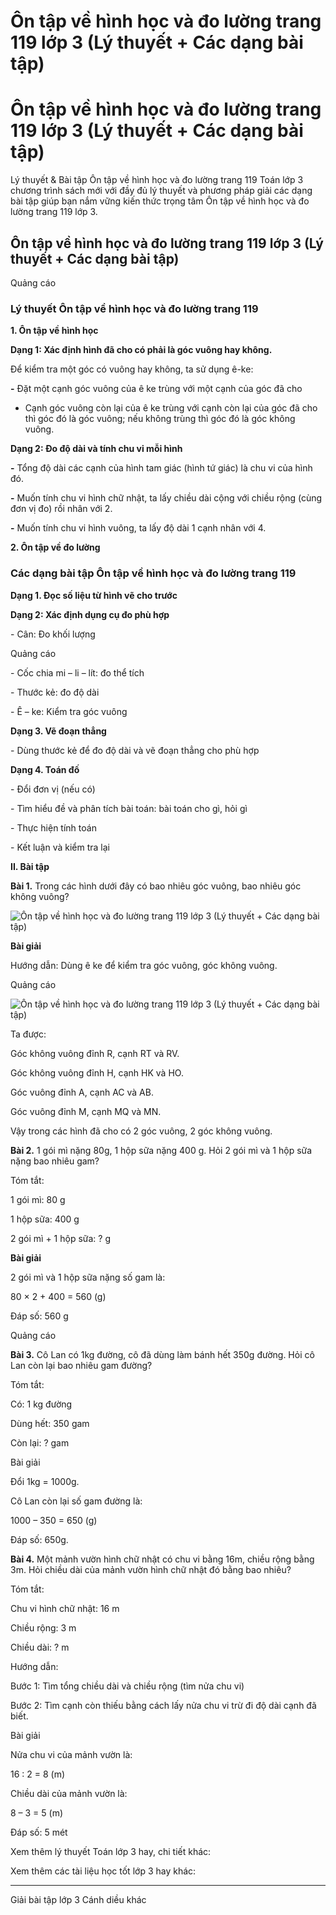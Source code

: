 # Ôn tập về hình học và đo lường trang 119 lớp 3 (Lý thuyết + Các dạng bài tập)

# Ôn tập về hình học và đo lường trang 119 lớp 3 (Lý thuyết + Các dạng bài tập)

Lý thuyết & Bài tập Ôn tập về hình học và đo lường trang 119 Toán lớp 3 chương trình sách mới với đầy đủ lý thuyết và phương pháp giải các dạng bài tập giúp bạn nắm vững kiến thức trọng tâm Ôn tập về hình học và đo lường trang 119 lớp 3.

## Ôn tập về hình học và đo lường trang 119 lớp 3 (Lý thuyết + Các dạng bài tập)

Quảng cáo

### Lý thuyết Ôn tập về hình học và đo lường trang 119

**1\. Ôn tập về hình học**

**Dạng 1: Xác định hình đã cho có phải là góc vuông hay không.**

Để kiểm tra một góc có vuông hay không, ta sử dụng ê-ke:

**-** Đặt một cạnh góc vuông của ê ke trùng với một cạnh của góc đã cho

- Cạnh góc vuông còn lại của ê ke trùng với cạnh còn lại của góc đã cho thì góc đó là góc vuông; nếu không trùng thì góc đó là góc không vuông.

**Dạng 2: Đo độ dài và tính chu vi mỗi hình**

**-** Tổng độ dài các cạnh của hình tam giác (hình tứ giác) là chu vi của hình đó.

**-** Muốn tính chu vi hình chữ nhật, ta lấy chiều dài cộng với chiều rộng (cùng đơn vị đo) rồi nhân với 2.

**-** Muốn tính chu vi hình vuông, ta lấy độ dài 1 cạnh nhân với 4.

**2\. Ôn tập về đo lường**

### Các dạng bài tập Ôn tập về hình học và đo lường trang 119

**Dạng 1. Đọc số liệu từ hình vẽ cho trước**

**Dạng 2: Xác định dụng cụ đo phù hợp**

\- Cân: Đo khối lượng

Quảng cáo

\- Cốc chia mi – li – lít: đo thể tích

\- Thước kẻ: đo độ dài

\- Ê – ke: Kiểm tra góc vuông

**Dạng 3. Vẽ đoạn thẳng**

\- Dùng thước kẻ để đo độ dài và vẽ đoạn thẳng cho phù hợp

**Dạng 4. Toán đố**

\- Đổi đơn vị (nếu có)

\- Tìm hiểu đề và phân tích bài toán: bài toán cho gì, hỏi gì

\- Thực hiện tính toán

\- Kết luận và kiểm tra lại

**II. Bài tập**

**Bài 1.** Trong các hình dưới đây có bao nhiêu góc vuông, bao nhiêu góc không vuông? 

![Ôn tập về hình học và đo lường trang 119 lớp 3 \(Lý thuyết + Các dạng bài tập\)](https://vietjack.com/toan-3-cd/images/ly-thuyet-phep-tru-trong-pham-vi-100-000-251839.PNG)

**Bài giải**

Hướng dẫn: Dùng ê ke để kiểm tra góc vuông, góc không vuông.

Quảng cáo

![Ôn tập về hình học và đo lường trang 119 lớp 3 \(Lý thuyết + Các dạng bài tập\)](https://vietjack.com/toan-3-cd/images/ly-thuyet-phep-tru-trong-pham-vi-100-000-251840.PNG)

Ta được:

Góc không vuông đỉnh R, cạnh RT và RV.

Góc không vuông đỉnh H, cạnh HK và HO.

Góc vuông đỉnh A, cạnh AC và AB.

Góc vuông đỉnh M, cạnh MQ và MN.

Vậy trong các hình đã cho có 2 góc vuông, 2 góc không vuông.

**Bài 2.** 1 gói mì nặng 80g, 1 hộp sữa nặng 400 g. Hỏi 2 gói mì và 1 hộp sữa nặng bao nhiêu gam?

Tóm tắt:

1 gói mì: 80 g

1 hộp sữa: 400 g

2 gói mì + 1 hộp sữa: ? g

**Bài giải**

2 gói mì và 1 hộp sữa nặng số gam là:

80 × 2 + 400 = 560 (g)

Đáp số: 560 g

Quảng cáo

**Bài 3.** Cô Lan có 1kg đường, cô đã dùng làm bánh hết 350g đường. Hỏi cô Lan còn lại bao nhiêu gam đường?

Tóm tắt:

Có: 1 kg đường

Dùng hết: 350 gam

Còn lại: ? gam

Bài giải

Đổi 1kg = 1000g.

Cô Lan còn lại số gam đường là: 

1000 – 350 = 650 (g)

Đáp số: 650g.

**Bài 4.** Một mảnh vườn hình chữ nhật có chu vi bằng 16m, chiều rộng bằng 3m. Hỏi chiều dài của mảnh vườn hình chữ nhật đó bằng bao nhiêu?

Tóm tắt:

Chu vi hình chữ nhật: 16 m

Chiều rộng: 3 m

Chiều dài: ? m

Hướng dẫn: 

Bước 1: Tìm tổng chiều dài và chiều rộng (tìm nửa chu vi)

Bước 2: Tìm cạnh còn thiếu bằng cách lấy nửa chu vi trừ đi độ dài cạnh đã biết.

Bài giải

Nửa chu vi của mảnh vườn là:

16 : 2 = 8 (m)

Chiều dài của mảnh vườn là:

8 – 3 = 5 (m)

Đáp số: 5 mét

Xem thêm lý thuyết Toán lớp 3 hay, chi tiết khác:

Xem thêm các tài liệu học tốt lớp 3 hay khác:

* * *

Giải bài tập lớp 3 Cánh diều khác
